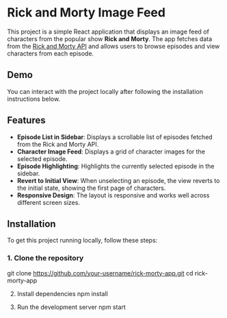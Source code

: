 # Rick and Morty Image Feed

This project is a simple React application that displays an image feed of characters from the popular show **Rick and Morty**. The app fetches data from the [Rick and Morty API](https://rickandmortyapi.com/) and allows users to browse episodes and view characters from each episode.

## Demo

You can interact with the project locally after following the installation instructions below.

## Features

- **Episode List in Sidebar**: Displays a scrollable list of episodes fetched from the Rick and Morty API.
- **Character Image Feed**: Displays a grid of character images for the selected episode.
- **Episode Highlighting**: Highlights the currently selected episode in the sidebar.
- **Revert to Initial View**: When unselecting an episode, the view reverts to the initial state, showing the first page of characters.
- **Responsive Design**: The layout is responsive and works well across different screen sizes.

## Installation

To get this project running locally, follow these steps:

### 1. Clone the repository

git clone https://github.com/your-username/rick-morty-app.git
cd rick-morty-app

2. Install dependencies
npm install

3. Run the development server
npm start